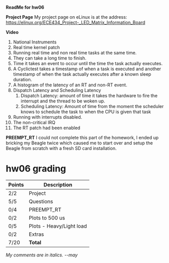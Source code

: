 **ReadMe for hw06**

**Project Page**
My project page on eLinux is at the address: https://elinux.org/ECE434_Project-_LED_Matrix_Information_Board

**Video**

1. National Instruments
2. Real time kernel patch
3. Running real time and non real time tasks at the same time.
4. They can take a long time to finish.
5. Time it takes an event to occur until the time the task actually executes.
6. A Cyclictest takes a timestamp of when a task is executed and another timestamp of when the task actually executes after a known sleep duration.
7. A histogram of the latency of an RT and non-RT event.
8. Dispatch Latency and Scheduling Latency
   1. Dispatch Latency: amount of time it takes the hardware to fire the interrupt and the thread to be woken up.
   2. Scheduling Latency: Amount of time from the moment the scheduler knows to schedule the task to when the CPU is given that task
9. Running with interrupts disabled.
10. The non-critical IRQ
11. The RT patch had been enabled

**PREEMPT_RT**
I could not complete this part of the homework, I ended up bricking my Beagle twice which caused me to start over and setup the Beagle from scratch with a fresh SD card installation.

# hw06 grading

| Points      | Description |
| ----------- | ----------- |
|  2/2 | Project 
|  5/5 | Questions
|  0/4 | PREEMPT_RT
|  0/2 | Plots to 500 us
|  0/5 | Plots - Heavy/Light load
|  0/2 | Extras
| 7/20 | **Total**

*My comments are in italics. --may*

